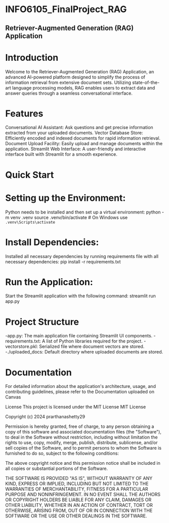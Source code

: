 # INFO6105_FinalProject_RAG

## Retriever-Augmented Generation (RAG) Application
 # Introduction
Welcome to the Retriever-Augmented Generation (RAG) Application, an advanced AI-powered platform designed to simplify the process of information retrieval from extensive document sets. Utilizing state-of-the-art language processing models, RAG enables users to extract data and answer queries through a seamless conversational interface.

# Features
Conversational AI Assistant: Ask questions and get precise information extracted from your uploaded documents.
Vector Database Store: Efficiently encoded and indexed documents for rapid information retrieval.
Document Upload Facility: Easily upload and manage documents within the application.
Streamlit Web Interface: A user-friendly and interactive interface built with Streamlit for a smooth experience.

# Quick Start
 # Setting up the Environment:
 Python needs to be installed and then set up a virtual environment:
   python -m venv .venv
   source .venv/bin/activate  # On Windows use `.venv\Scripts\activate`
 # Install Dependencies:
  Installed all necessary dependencies by running requirements file with all necessary dependencies:
  pip install -r requirements.txt
 # Run the Application:
  Start the Streamlit application with the following command:
  streamlit run app.py

 # Project Structure
-app.py: The main application file containing Streamlit UI components.
-requirements.txt: A list of Python libraries required for the project.
-vectorstore.pkl: Serialized file where document vectors are stored.
-./uploaded_docs: Default directory where uploaded documents are stored.
 # Documentation
For detailed information about the application's architecture, usage, and contributing guidelines, please refer to the Documentation uploaded on Canvas

License
This project is licensed under the MIT License 
MIT License

Copyright (c) 2024 prarthanashetty29

Permission is hereby granted, free of charge, to any person obtaining a copy of this software and associated documentation files (the "Software"), to deal in the Software without restriction, including without limitation the rights to use, copy, modify, merge, publish, distribute, sublicense, and/or sell copies of the Software, and to permit persons to whom the Software is furnished to do so, subject to the following conditions:

The above copyright notice and this permission notice shall be included in all copies or substantial portions of the Software.

THE SOFTWARE IS PROVIDED "AS IS", WITHOUT WARRANTY OF ANY KIND, EXPRESS OR IMPLIED, INCLUDING BUT NOT LIMITED TO THE WARRANTIES OF MERCHANTABILITY, FITNESS FOR A PARTICULAR PURPOSE AND NONINFRINGEMENT. IN NO EVENT SHALL THE AUTHORS OR COPYRIGHT HOLDERS BE LIABLE FOR ANY CLAIM, DAMAGES OR OTHER LIABILITY, WHETHER IN AN ACTION OF CONTRACT, TORT OR OTHERWISE, ARISING FROM, OUT OF OR IN CONNECTION WITH THE SOFTWARE OR THE USE OR OTHER DEALINGS IN THE SOFTWARE.
